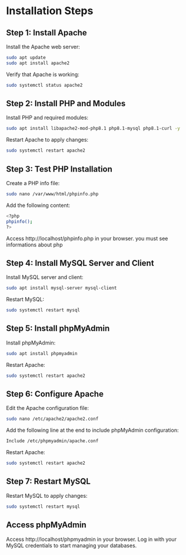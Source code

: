
# Installation Steps

## Step 1: Install Apache

Install the Apache web server:
```bash
sudo apt update
sudo apt install apache2
```
Verify that Apache is working:
```bash
sudo systemctl status apache2
```
## Step 2: Install PHP and Modules

Install PHP and required modules:

```bash
sudo apt install libapache2-mod-php8.1 php8.1-mysql php8.1-curl -y
```

Restart Apache to apply changes:


```bash
sudo systemctl restart apache2
```
## Step 3: Test PHP Installation

Create a PHP info file:
```bash
sudo nano /var/www/html/phpinfo.php
```

Add the following content:
```bash
<?php
phpinfo();
?>
```
Access http://localhost/phpinfo.php in your browser. you must see informations about php 

## Step 4: Install MySQL Server and Client
Install MySQL server and client:
```bash
sudo apt install mysql-server mysql-client
```

Restart MySQL:

```bash
sudo systemctl restart mysql
```

## Step 5: Install phpMyAdmin
Install phpMyAdmin:
```bash
sudo apt install phpmyadmin
```
Restart Apache:
```bash
sudo systemctl restart apache2
```

## Step 6: Configure Apache

Edit the Apache configuration file:
```bash
sudo nano /etc/apache2/apache2.conf
```
Add the following line at the end to include phpMyAdmin configuration:
```bash
Include /etc/phpmyadmin/apache.conf
```
Restart Apache:
```bash
sudo systemctl restart apache2
```
## Step 7: Restart MySQL
Restart MySQL to apply changes:
```bash
sudo systemctl restart mysql
```
## Access phpMyAdmin
Access http://localhost/phpmyadmin in your browser. Log in with your MySQL credentials to start managing your databases.
